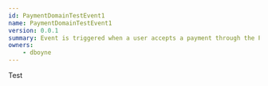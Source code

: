 ```yaml
---
id: PaymentDomainTestEvent1
name: PaymentDomainTestEvent1
version: 0.0.1
summary: Event is triggered when a user accepts a payment through the Payment Service
owners:
    - dboyne
---
```


Test